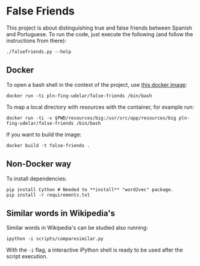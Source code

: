 # False Friends

This project is about distinguishing true and false friends between Spanish and Portuguese. To run the code, just
execute the following (and follow the instructions from there):

```shell
./falsefriends.py --help
```

## Docker

To open a bash shell in the context of the project, use [this docker image](https://hub.docker.com/plnfingudelar/false-friends):

```shell
docker run -ti pln-fing-udelar/false-friends /bin/bash
```

To map a local directory with resources with the container, for example run:

```shell
docker run -ti -v $PWD/resources/big:/usr/src/app/resources/big pln-fing-udelar/false-friends /bin/bash
```

If you want to build the image:

```shell
docker build -t false-friends .
```

## Non-Docker way

To install dependencies:

```shell
pip install Cython # Needed to **install** "word2vec" package. 
pip install -r requirements.txt
```

## Similar words in Wikipedia's

Similar words in Wikipedia's can be studied also running:

```shell
ipython -i scripts/comparesimilar.py
```

With the `-i` flag, a interactive iPython shell is ready to be used after the script execution.
